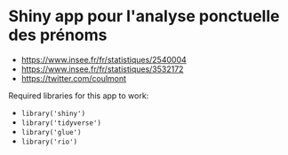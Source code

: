 # Shiny app pour l'analyse ponctuelle des prénoms

* https://www.insee.fr/fr/statistiques/2540004
* https://www.insee.fr/fr/statistiques/3532172
* https://twitter.com/coulmont

Required libraries for this app to work:

* `library('shiny')`
* `library('tidyverse')`
* `library('glue')`
* `library('rio')`
